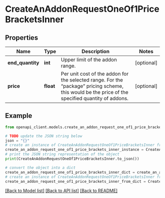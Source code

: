 # CreateAnAddonRequestOneOf1PriceBracketsInner


## Properties

Name | Type | Description | Notes
------------ | ------------- | ------------- | -------------
**end_quantity** | **int** | Upper limit of the addon range. | [optional] 
**price** | **float** | Per unit cost of the addon for the selected range. For the “package” pricing scheme, this would be the price of the specified quantity of addons. | [optional] 

## Example

```python
from openapi_client.models.create_an_addon_request_one_of1_price_brackets_inner import CreateAnAddonRequestOneOf1PriceBracketsInner

# TODO update the JSON string below
json = "{}"
# create an instance of CreateAnAddonRequestOneOf1PriceBracketsInner from a JSON string
create_an_addon_request_one_of1_price_brackets_inner_instance = CreateAnAddonRequestOneOf1PriceBracketsInner.from_json(json)
# print the JSON string representation of the object
print(CreateAnAddonRequestOneOf1PriceBracketsInner.to_json())

# convert the object into a dict
create_an_addon_request_one_of1_price_brackets_inner_dict = create_an_addon_request_one_of1_price_brackets_inner_instance.to_dict()
# create an instance of CreateAnAddonRequestOneOf1PriceBracketsInner from a dict
create_an_addon_request_one_of1_price_brackets_inner_from_dict = CreateAnAddonRequestOneOf1PriceBracketsInner.from_dict(create_an_addon_request_one_of1_price_brackets_inner_dict)
```
[[Back to Model list]](../README.md#documentation-for-models) [[Back to API list]](../README.md#documentation-for-api-endpoints) [[Back to README]](../README.md)


